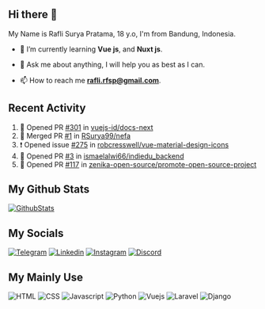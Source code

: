 ## Hi there 👋

My Name is Rafli Surya Pratama, 18 y.o, I'm from Bandung, Indonesia.

<!-- - 🔭 I’m currently working as a freelancer. -->

- 🌱 I’m currently learning **Vue js**, and **Nuxt js**.

- 💬 Ask me about anything, I will help you as best as I can.

- 📫 How to reach me **rafli.rfsp@gmail.com**.

## Recent Activity

<!--START_SECTION:activity-->
1. 💪 Opened PR [#301](https://github.com/vuejs-id/docs-next/pull/301) in [vuejs-id/docs-next](https://github.com/vuejs-id/docs-next)
2. 🎉 Merged PR [#1](https://github.com/RSurya99/nefa/pull/1) in [RSurya99/nefa](https://github.com/RSurya99/nefa)
3. ❗️ Opened issue [#275](https://github.com/robcresswell/vue-material-design-icons/issues/275) in [robcresswell/vue-material-design-icons](https://github.com/robcresswell/vue-material-design-icons)
4. 💪 Opened PR [#3](https://github.com/ismaelalwi66/indiedu_backend/pull/3) in [ismaelalwi66/indiedu_backend](https://github.com/ismaelalwi66/indiedu_backend)
5. 💪 Opened PR [#117](https://github.com/zenika-open-source/promote-open-source-project/pull/117) in [zenika-open-source/promote-open-source-project](https://github.com/zenika-open-source/promote-open-source-project)
<!--END_SECTION:activity-->


## My Github Stats

[![GithubStats](https://github-readme-stats.vercel.app/api?username=rsurya99&show_icons=true&theme=tokyonight)](https://github.com/rsurya99)

## My Socials

[![Telegram](https://img.shields.io/badge/Telegram-2CA5E0?style=for-the-badge&logo=telegram&logoColor=white)](https://t.me/Rsurya99)
[![Linkedin](https://img.shields.io/badge/LinkedIn-0077B5?style=for-the-badge&logo=linkedin&logoColor=white)](https://www.linkedin.com/in/rafli-surya-pratama-606962220)
[![Instagram](https://img.shields.io/badge/Instagram-E4405F?style=for-the-badge&logo=instagram&logoColor=white)](https://www.instagram.com/rsurya99/)
[![Discord](https://img.shields.io/badge/Discord-7289DA?style=for-the-badge&logo=discord&logoColor=white)](https://discordapp.com/users/438594052514906112/)

## My Mainly Use

![HTML](https://img.shields.io/badge/HTML5-E34F26?style=for-the-badge&logo=html5&logoColor=white)
![CSS](https://img.shields.io/badge/CSS3-1572B6?style=for-the-badge&logo=css3&logoColor=white)
![Javascript](https://img.shields.io/badge/JavaScript-323330?style=for-the-badge&logo=javascript&logoColor=F7DF1E)
![Python](https://img.shields.io/badge/Python-3776AB?style=for-the-badge&logo=python&logoColor=white)
![Vuejs](https://img.shields.io/badge/Vue.js-35495E?style=for-the-badge&logo=vuedotjs&logoColor=4FC08D)
![Laravel](https://img.shields.io/badge/Laravel-FF2D20?style=for-the-badge&logo=laravel&logoColor=white)
![Django](https://img.shields.io/badge/Django-092E20?style=for-the-badge&logo=django&logoColor=white)

